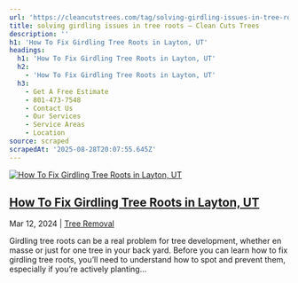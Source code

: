 ```yaml
---
url: 'https://cleancutstrees.com/tag/solving-girdling-issues-in-tree-roots/'
title: solving girdling issues in tree roots – Clean Cuts Trees
description: ''
h1: 'How To Fix Girdling Tree Roots in Layton, UT'
headings:
  h1: 'How To Fix Girdling Tree Roots in Layton, UT'
  h2:
    - 'How To Fix Girdling Tree Roots in Layton, UT'
  h3:
    - Get A Free Estimate
    - 801-473-7548
    - Contact Us
    - Our Services
    - Service Areas
    - Location
source: scraped
scrapedAt: '2025-08-28T20:07:55.645Z'
---
```

[![How To Fix Girdling Tree Roots in Layton, UT](./assets/fd1d2d98567a999e5e0b447989ed1d31eac86e7a.jpg)](https://cleancutstrees.com/2024/03/12/how-to-fix-girdling-tree-roots/)

## [How To Fix Girdling Tree Roots in Layton, UT](https://cleancutstrees.com/2024/03/12/how-to-fix-girdling-tree-roots/)

Mar 12, 2024 | [Tree Removal](https://cleancutstrees.com/category/tree-removal/)

Girdling tree roots can be a real problem for tree development, whether en masse or just for one tree in your back yard. Before you can learn how to fix girdling tree roots, you’ll need to understand how to spot and prevent them, especially if you’re actively planting...
